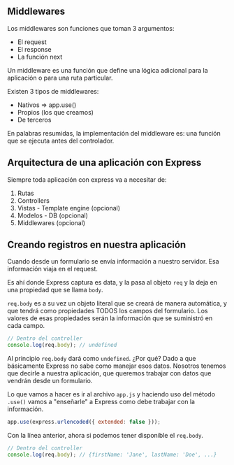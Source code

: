 ## Middlewares

Los middlewares son funciones que toman 3 argumentos:

- El request
- El response
- La función next

Un middleware es una función que define una lógica adicional para la aplicación o para una ruta particular.

Existen 3 tipos de middlewares:

- Nativos => app.use()
- Propios (los que creamos)
- De terceros

En palabras resumidas, la implementación del middleware es: una función que se ejecuta antes del controlador.

## Arquitectura de una aplicación con Express

Siempre toda aplicación con express va a necesitar de:

1. Rutas
2. Controllers
3. Vistas - Template engine (opcional)
4. Modelos - DB (opcional)
5. Middlewares (opcional)

## Creando registros en nuestra aplicación

Cuando desde un formulario se envía información a nuestro servidor. Esa información viaja en el request.

Es ahí donde Express captura es data, y la pasa al objeto `req` y la deja en una propiedad que se llama `body`.

`req.body` es a su vez un objeto literal que se creará de manera automática, y que tendrá como propiedades TODOS los campos del formulario. Los valores de esas propiedades serán la información que se suministró en cada campo.

```js
// Dentro del controller
console.log(req.body); // undefined
```

Al principio `req.body` dará como `undefined`. ¿Por qué? Dado a que básicamente Express no sabe como manejar esos datos. Nosotros tenemos que decirle a nuestra aplicación, que queremos trabajar con datos que vendrán desde un formulario.

Lo que vamos a hacer es ir al archivo `app.js` y haciendo uso del método `.use()` vamos a "enseñarle" a Express como debe trabajar con la información.

```js
app.use(express.urlencoded({ extended: false }));
```

Con la línea anterior, ahora si podemos tener disponible el `req.body`.

```js
// Dentro del controller
console.log(req.body); // {firstName: 'Jane', lastName: 'Doe', ...}
```
